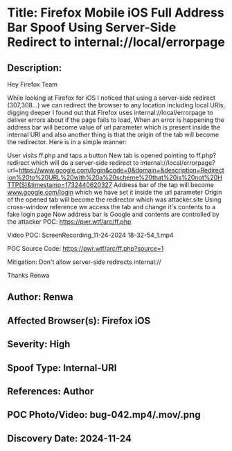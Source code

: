 # Title: Firefox Mobile iOS Full Address Bar Spoof Using Server-Side Redirect to internal://local/errorpage

## Description: 
Hey Firefox Team

While looking at Firefox for iOS I noticed that using a server-side redirect (307,308...) we can redirect the browser to any location including local URIs, digging deeper I found out that Firefox uses internal://local/errorpage to deliver errors about if the page fails to load, When an error is happening the address bar will become value of url parameter which is present inside the internal URI and also another thing is that the origin of the tab will become the redirector. Here is in a simple manner:

User visits ff.php and taps a button
New tab is opened pointing to ff.php?redirect which will do a server-side redirect to internal://local/errorpage?url=https://www.google.com/login&code=0&domain=&description=Redirection%20to%20URL%20with%20a%20scheme%20that%20is%20not%20HTTP(S)&timestamp=1732440620327
Address bar of the tap will become www.google.com/login which we have set it inside the url parameter
Origin of the opened tab will become the redirector which was attacker.site
Using cross-window reference we access the tab and change it's contents to a fake login page
Now address bar is Google and contents are controlled by the attacker
POC: https://pwr.wtf/arc/ff.php

Video POC: ScreenRecording_11-24-2024 18-32-54_1.mp4

POC Source Code: https://pwr.wtf/arc/ff.php?source=1

Mitigation: Don't allow server-side redirects internal://

Thanks
Renwa

## Author: Renwa

## Affected Browser(s): Firefox iOS

## Severity: High

## Spoof Type: Internal-URI

## References: Author

## POC Photo/Video: bug-042.mp4/.mov/.png

## Discovery Date: 2024-11-24

